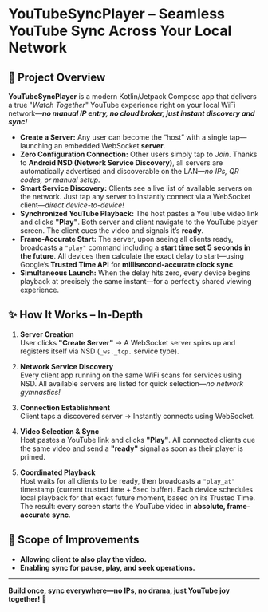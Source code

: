 # YouTubeSyncPlayer – **Seamless YouTube Sync Across Your Local Network**

## 🚀 Project Overview

**YouTubeSyncPlayer** is a modern Kotlin/Jetpack Compose app that delivers a true "*Watch Together*" YouTube experience right on your local WiFi network—_**no manual IP entry, no cloud broker, just instant discovery and sync!**_

- **Create a Server:** Any user can become the “host” with a single tap—launching an embedded WebSocket **server**.
- **Zero Configuration Connection:** Other users simply tap to *Join*. Thanks to **Android NSD (Network Service Discovery)**, all servers are automatically advertised and discoverable on the LAN—*no IPs, QR codes, or manual setup*.
- **Smart Service Discovery:** Clients see a live list of available servers on the network. Just tap any server to instantly connect via a WebSocket client—*direct device-to-device!*
- **Synchronized YouTube Playback:** The host pastes a YouTube video link and clicks **"Play"**. Both server and client navigate to the YouTube player screen. The client cues the video and signals it’s **ready**.
- **Frame-Accurate Start:** The server, upon seeing all clients ready, broadcasts a `"play"` command including a **start time set 5 seconds in the future**. All devices then calculate the exact delay to start—using Google’s **Trusted Time API** for **millisecond-accurate clock sync**.
- **Simultaneous Launch:** When the delay hits zero, every device begins playback at precisely the same instant—for a perfectly shared viewing experience.

## ✨ How It Works – In-Depth

1. **Server Creation**  
   User clicks **"Create Server"** → A WebSocket server spins up and registers itself via NSD (`_ws._tcp.` service type).

2. **Network Service Discovery**  
   Every client app running on the same WiFi scans for services using NSD. All available servers are listed for quick selection—_no network gymnastics!_

3. **Connection Establishment**  
   Client taps a discovered server → Instantly connects using WebSocket.

4. **Video Selection & Sync**  
   Host pastes a YouTube link and clicks **"Play"**. All connected clients cue the same video and send a **"ready"** signal as soon as their player is primed.

5. **Coordinated Playback**  
   Host waits for all clients to be ready, then broadcasts a `"play_at"` timestamp (current trusted time + 5sec buffer). Each device schedules local playback for that exact future moment, based on its Trusted Time. The result: every screen starts the YouTube video in **absolute, frame-accurate sync**.

## 🚧 **Scope of Improvements**

- **Allowing client to also play the video.**  
- **Enabling sync for pause, play, and seek operations.**

---

**Build once, sync everywhere—no IPs, no drama, just YouTube joy together!** 🎉
